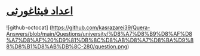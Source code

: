 # [اعداد فیثاغورثی](https://quera.ir/problemset/university/280)

![github-octocat] (https://github.com/kasrazarei39/Quera-Answers/blob/main/Questions/university/%D8%A7%D8%B9%D8%AF%D8%A7%D8%AF%20%D9%81%DB%8C%D8%AB%D8%A7%D8%BA%D9%88%D8%B1%D8%AB%DB%8C-280/question.png)
